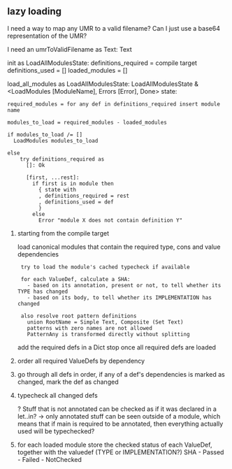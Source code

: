 lazy loading
------------
I need a way to map any UMR to a valid filename?
  Can I just use a base64 representation of the UMR?

  I need an umrToValidFilename as Text: Text





init as LoadAllModulesState:
    definitions_required = compile target
    definitions_used = []
    loaded_modules = []


load_all_modules as LoadAllModulesState: LoadAllModulesState & <LoadModules [ModuleName], Errors [Error], Done>
    state:

    required_modules = for any def in definitions_required insert module name

    modules_to_load = required_modules - loaded_modules

    if modules_to_load /= []
      LoadModules modules_to_load

    else
        try definitions_required as
          []: Ok

          [first, ...rest]:
            if first is in module then
              { state with
              , definitions_required = rest
              , definitions_used = def
              }
            else
              Error "module X does not contain definition Y"


1) starting from the compile target

    load canonical modules that contain the required type, cons and value dependencies

        try to load the module's cached typecheck if available

        for each ValueDef, calculate a SHA:
          - based on its annotation, present or not, to tell whether its TYPE has changed
          - based on its body, to tell whether its IMPLEMENTATION has changed

        also resolve root pattern definitions
          union RootName = Simple Text, Composite (Set Text)
          patterns with zero names are not allowed
          PatternAny is transformed directly without splitting


    add the required defs in a Dict
    stop once all required defs are loaded


2) order all required ValueDefs by dependency

3) go through all defs in order, if any of a def's dependencies is marked as changed, mark the def as changed

4) typecheck all changed defs

      ? Stuff that is not annotated can be checked as if it was declared in a let..in?
        -> only annotated stuff can be seen outside of a module, which means that if main is required to be annotated, then everything actually used will be typechecked?

5) for each loaded module
      store the checked status of each ValueDef, together with the valuedef (TYPE or IMPLEMENTATION?) SHA
        - Passed
        - Failed
        - NotChecked


